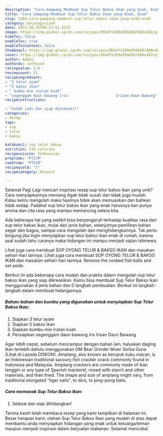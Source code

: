 ```yaml
---
description: "Cara Gampang Membuat Sup Telur Bakso Ikan yang Enak, Enak"
title: "Cara Gampang Membuat Sup Telur Bakso Ikan yang Enak, Enak"
slug: 1264-cara-gampang-membuat-sup-telur-bakso-ikan-yang-enak-enak
category: Uncategorized
date: 2022-10-25T09:33:51.437Z
image: https://img-global.cpcdn.com/recipes/0bb4fe209e856669/680x482cq70/sup-telur-bakso-ikan-foto-resep-utama.jpg
hideToc: false
enableToc: true
enableTocContent: false
thumbnail: https://img-global.cpcdn.com/recipes/0bb4fe209e856669/680x482cq70/sup-telur-bakso-ikan-foto-resep-utama.jpg
cover: https://img-global.cpcdn.com/recipes/0bb4fe209e856669/680x482cq70/sup-telur-bakso-ikan-foto-resep-utama.jpg
author: Admin
authorAv: notfound
ratingvalue: 3.6
reviewcount: 25
recipeingredient:
- "3 telur ayam"
- "5 bakso ikan"
- " bumbu mie instan kuah"
- "segenggam daun bawang iris                      Irisan Daun Bawang"
recipeinstructions:

- "Sudah jadi dan siap dinikmati!"
categories:
- Resep
tags:
- sup
- telur
- bakso

katakunci: sup telur bakso 
nutrition: 116 calories
recipecuisine: Indonesian
preptime: "PT17M"
cooktime: "PT51M"
recipeyield: "2"
recipecategory: Dessert

---
```



Selamat Pagi Lagi mencari inspirasi resep sup telur bakso ikan yang unik? Cara menyiapkannya memang Agak tidak susah dan tidak juga mudah. Kalau keliru mengolah maka hasilnya tidak akan memuaskan dan bahkan tidak sedap. Padahal sup telur bakso ikan yang enak harusnya kan punya aroma dan cita rasa yang mampu memancing selera kita.


Ada beberapa hal yang sedikit bisa berpengaruh terhadap kualitas rasa dari sup telur bakso ikan, mulai dari jenis bahan, selanjutnya pemilihan bahan segar dan bagus, sampai cara mengolah dan menghidangkannya. Tak perlu bingung jika ingin menyiapkan sup telur bakso ikan enak di rumah, karena asal sudah tahu caranya maka hidangan ini mampu menjadi sajian istimewa.

Lihat juga cara membuat SOP OYONG TELUR &amp; BAKSO IKAN dan masakan sehari-hari lainnya. Lihat juga cara membuat SOP OYONG TELUR &amp; BAKSO IKAN dan masakan sehari-hari lainnya. Remove the cooked fish balls and set aside.


Berikut ini ada beberapa cara mudah dan praktis dalam mengolah sup telur bakso ikan yang siap dikreasikan. Kamu bisa membuat Sup Telur Bakso Ikan menggunakan 4 jenis bahan dan 0 langkah pembuatan. Berikut ini langkah-langkah dalam membuat hidangannya.

<!--inarticleads1-->

##### Bahan-bahan dan bumbu yang digunakan untuk menyiapkan Sup Telur Bakso Ikan:

1. Siapkan 3 telur ayam
1. Siapkan 5 bakso ikan
1. Siapkan  bumbu mie instan kuah
1. Persiapkan segenggam daun bawang iris                      Irisan Daun Bawang


Agar lebih cepat, sebelum mencampur dengan bahan lain, haluskan daging ikan terlebih dahulu menggunakan GM Bear Grinder Mixer Serba Guna (Lihat di Lazada DISKON). Amplang, also known as kerupuk kuku macan, is an Indonesian traditional savoury fish cracker snack commonly found in Indonesia and Malaysia. Amplang crackers are commonly made of ikan tenggiri or any type of Spanish mackerel, mixed with starch and other materials, and then fried. The shape and size of amplang might vary, from traditional elongated &#34;tiger nails&#34;, to dice, to ping-pong balls. 

<!--inarticleads2-->

##### Cara memasak Sup Telur Bakso Ikan:


1. Selesai dan siap dihidangkan!



Terima kasih telah membaca resep yang kami tampilkan di halaman ini. Besar harapan kami, olahan Sup Telur Bakso Ikan yang mudah di atas dapat membantu anda menyiapkan hidangan yang enak untuk keluarga/teman maupun menjadi inspirasi dalam berjualan makanan. Selamat mencoba!
